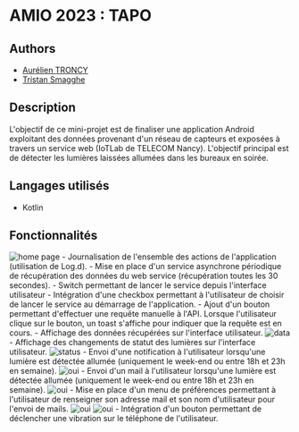 # AMIO 2023 : TAPO

## Authors
- [Aurélien TRONCY](https://github.com/Nounoursdestavernes)
- [Tristan Smagghe](https://github.com/yyewolf)

## Description
L'objectif de ce mini-projet est de finaliser une application Android exploitant des données provenant d'un réseau de capteurs et exposées à travers un service web (IoTLab de TELECOM Nancy). L'objectif principal est de détecter les lumières laissées allumées dans les bureaux en soirée.

## Langages utilisés
- Kotlin


## Fonctionnalités
<img src="/yyewolf/amio2023/raw/main/png/home.png" alt="home page" style="max-width: 100%;">
- Journalisation de l'ensemble des actions de l'application (utilisation de Log.d).
- Mise en place d'un service asynchrone périodique de récupération des données du web service (récupération toutes les 30 secondes).
- Switch permettant de lancer le service depuis l'interface utilisateur
- Intégration d'une checkbox permettant à l'utilisateur de choisir de lancer le service au démarrage de l'application.
- Ajout d'un bouton permettant d'effectuer une requête manuelle à l'API. Lorsque l'utilisateur clique sur le bouton, un toast s'affiche pour indiquer que la requête est en cours.
- Affichage des données récupérées sur l'interface utilisateur.
<img src="/yyewolf/amio2023/raw/main/png/home_data.png" alt="data" style="max-width: 50%;">
- Affichage des changements de statut des lumières sur l'interface utilisateur.
<img src="/yyewolf/amio2023/raw/main/png/change_status.png" alt="status" style="max-width: 50%;">
- Envoi d'une notification à l'utilisateur lorsqu'une lumière est détectée allumée (uniquement le week-end ou entre 18h et 23h en semaine).
<img src="/yyewolf/amio2023/raw/main/png/notif.png" alt="oui" style="max-width: 50%;">
- Envoi d'un mail à l'utilisateur lorsqu'une lumière est détectée allumée (uniquement le week-end ou entre 18h et 23h en semaine).
<img src="/yyewolf/amio2023/raw/main/png/mail.png" alt="oui" style="max-width: 50%;">
- Mise en place d'un menu de préférences permettant à l'utilisateur de renseigner son adresse mail et son nom d'utilisateur pour l'envoi de mails.
<img src="/yyewolf/amio2023/raw/main/png/change_mail.png" alt="oui" style="max-width: 50%;">
<img src="/yyewolf/amio2023/raw/main/png/change_name.png" alt="oui" style="max-width: 50%;">
- Intégration d'un bouton permettant de déclencher une vibration sur le téléphone de l'utilisateur. 
